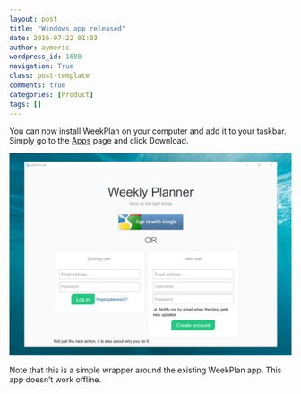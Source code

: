 ```yaml
---
layout: post
title: "Windows app released"
date: 2016-07-22 01:03
author: aymeric
wordpress_id: 1680
navigation: True
class: post-template
comments: true
categories: [Product]
tags: []
---
```

You can now install WeekPlan on your computer and add it to your taskbar.
Simply go to the [Apps](http://weekplan.net/apps) page and click Download.

![Windows app for WeekPlan](/assets/images/uploads/1680-35296225d0ace38fbaae7e8484643fa2.png "Windows app for WeekPlan")

Note that this is a simple wrapper around the existing WeekPlan app. This app doesn’t work offline.
